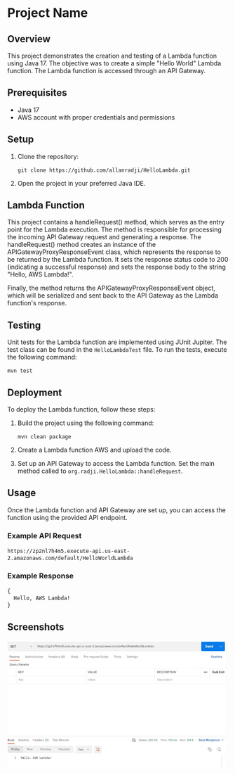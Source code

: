 # Project Name

## Overview

This project demonstrates the creation and testing of a Lambda function using Java 17. The objective was to create a simple "Hello World" Lambda function. The Lambda function is accessed through an API Gateway.

## Prerequisites

- Java 17
- AWS account with proper credentials and permissions

## Setup

1. Clone the repository:

   ```
   git clone https://github.com/allanradji/HelloLambda.git
   ```

2. Open the project in your preferred Java IDE.

## Lambda Function

This project contains a handleRequest() method, which serves as the entry point for the Lambda execution. The method is responsible for processing the incoming API Gateway request and generating a response. The handleRequest() method creates an instance of the APIGatewayProxyResponseEvent class, which represents the response to be returned by the Lambda function. It sets the response status code to 200 (indicating a successful response) and sets the response body to the string "Hello, AWS Lambda!".

Finally, the method returns the APIGatewayProxyResponseEvent object, which will be serialized and sent back to the API Gateway as the Lambda function's response.

## Testing

Unit tests for the Lambda function are implemented using JUnit Jupiter. The test class can be found in the `HelloLambdaTest` file. To run the tests, execute the following command:

```
mvn test
```

## Deployment

To deploy the Lambda function, follow these steps:

1. Build the project using the following command:

   ```
   mvn clean package
   ```

2. Create a Lambda function AWS and upload the code.

3. Set up an API Gateway to access the Lambda function. Set the main method called to `org.radji.HelloLambda::handleRequest`.

## Usage

Once the Lambda function and API Gateway are set up, you can access the function using the provided API endpoint.

### Example API Request

```
https://zp2nl7h4m5.execute-api.us-east-2.amazonaws.com/default/HelloWorldLambda
```

### Example Response

```
{
  Hello, AWS Lambda!
}
```

## Screenshots

![alt text](resources/screenshots/screenshot_postman.jpg)
